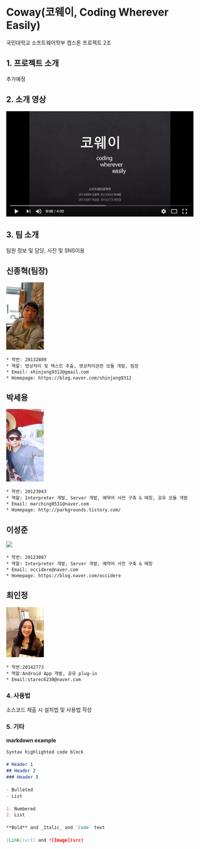 # Coway(코웨이, Coding Wherever Easily)

국민대학교 소프트웨어학부 캡스톤 프로젝트 2조

## 1. 프로젝트 소개

추가예정

## 2. 소개 영상
[![image](doc/pic/youtube_thumbnail.JPG)](https://www.youtube.com/watch?v=lW8TSarABVc)

## 3. 팀 소개

팀원 정보 및 담당, 사진 및 SNS이용

## 신종혁(팀장)

<img src=./doc/pic/sjhyeok.jpg width="20%" height="20%">

````
* 학번: 20132889
* 역할: 영상처리 및 텍스트 추출, 영상처리관련 모듈 개발, 팀장
* Email: shinjong9312@gmail.com
* Homepage: https://blog.naver.com/shinjong9312
````

## 박세용

<img src=./doc/pic/sypark.jpg width="20%" height="20%">

````
* 학번: 20123043
* 역할: Interpreter 개발, Server 개발, 예약어 사전 구축 & 매칭, 공유 모듈 개발
* Email: marching0531@naver.com
* Homepage: http://parkgrounds.tistory.com/
````


## 이성준

<img src="https://media.licdn.com/mpr/mpr/shrinknp_400_400/AAMAAwDuAAgAAQAAAAAAAA9MAAAAJDcxMWQxNmY0LTAxNWItNDE4NS1hYTliLWZiZjAxYzJlMjE5ZA.bin" width="20%">

````
* 학번: 20123087
* 역할: Interpreter 개발, Server 개발, 예약어 사전 구축 & 매칭
* Email: occidere@naver.com
* Homepage: https://blog.naver.com/occidere
````

## 최인정
<img src=./doc/pic/inchoi.jpg width="20%" height="20%">

````
* 학번:20142773
* 역할:Android App 개발, 공유 plug-in
* Email:starec6230@naver.com
````

### 4. 사용법

소스코드 제출 시 설치법 및 사용법 작성

### 5. 기타


**markdown example**
```markdown example
Syntax highlighted code block

# Header 1
## Header 2
### Header 3

- Bulleted
- List

1. Numbered
2. List

**Bold** and _Italic_ and `Code` text

[Link](url) and ![Image](src)
```
